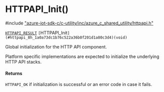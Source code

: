 # HTTPAPI_Init()

\#include ["azure-iot-sdk-c/c-utility/inc/azure_c_shared_utility/httpapi.h"](../iot-c-ref-httpapi-h.md)  

[`HTTPAPI_RESULT`](#httpapi_8h_1ae6d85e45d7bb89c3692f17750762557e) `[`HTTPAPI_Init`](#httpapi_8h_1a0a73dc1b76c522a36b0f201d1a80c3d4)(void)`

Global initialization for the HTTP API component.

Platform specific implementations are expected to initialize the underlying HTTP API stacks.

#### Returns
`HTTPAPI_OK` if initialization is successful or an error code in case it fails.

